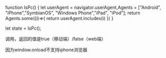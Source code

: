 function IsPc() {
    let userAgent = navigator.userAgent,Agents = ["Android", "iPhone","SymbianOS", "Windows Phone","iPad", "iPod"];
    return Agents.some((i)=>{
        return userAgent.includes(i)
    })
}

let state = IsPc();

调用，返回的值是true（移动端）/false（web端）

因为window.onload不支持iphone浏览器